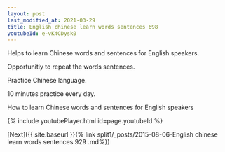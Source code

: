 ```yaml
---
layout: post
last_modified_at: 2021-03-29
title: English chinese learn words sentences 698 
youtubeId: e-vK4CDysk0
---
```

 
 
Helps to learn Chinese words and sentences for English speakers.

Opportunitiy to repeat the words sentences. 

Practice Chinese language. 
 
10 minutes practice every day. 
 
How to learn Chinese words and sentences for English speakers 
 
{% include youtubePlayer.html id=page.youtubeId %}
 
 
[Next]({{ site.baseurl }}{% link  split1/_posts/2015-08-06-English chinese learn words sentences 929 .md%})
 
